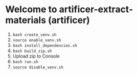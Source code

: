 # Welcome to artificer-extract-materials (artificer)
1. `bash create_venv.sh`
2. `source enable_venv.sh`
3. `bash install_dependencies.sh`
4. `bash build_zip.sh`
5. Upload zip to Console
6. `bash run.sh`
7. `source disable_venv.sh`
